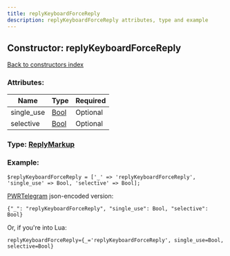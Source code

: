 ```yaml
---
title: replyKeyboardForceReply
description: replyKeyboardForceReply attributes, type and example
---
```

## Constructor: replyKeyboardForceReply  
[Back to constructors index](index.md)



### Attributes:

| Name     |    Type       | Required |
|----------|---------------|----------|
|single\_use|[Bool](../types/Bool.md) | Optional|
|selective|[Bool](../types/Bool.md) | Optional|



### Type: [ReplyMarkup](../types/ReplyMarkup.md)


### Example:

```
$replyKeyboardForceReply = ['_' => 'replyKeyboardForceReply', 'single_use' => Bool, 'selective' => Bool];
```  

[PWRTelegram](https://pwrtelegram.xyz) json-encoded version:

```
{"_": "replyKeyboardForceReply", "single_use": Bool, "selective": Bool}
```


Or, if you're into Lua:  


```
replyKeyboardForceReply={_='replyKeyboardForceReply', single_use=Bool, selective=Bool}

```


